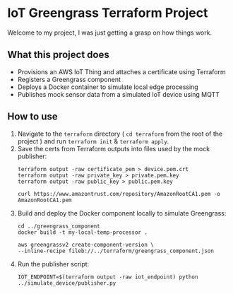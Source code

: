 # IoT Greengrass Terraform Project

Welcome to my project, I was just getting a grasp on how things work.

## What this project does
- Provisions an AWS IoT Thing and attaches a certificate using Terraform
- Registers a Greengrass component
- Deploys a Docker container to simulate local edge processing
- Publishes mock sensor data from a simulated IoT device using MQTT

## How to use
1. Navigate to the `terraform` directory ( `cd terraform` from the root of the project ) and run `terraform init` & `terraform apply`.
2. Save the certs from Terraform outputs into files used by the mock publisher:
    ```
    terraform output -raw certificate_pem > device.pem.crt
    terraform output -raw private_key > private.pem.key
    terraform output -raw public_key > public.pem.key

    curl https://www.amazontrust.com/repository/AmazonRootCA1.pem -o AmazonRootCA1.pem
    ```
3. Build and deploy the Docker component locally to simulate Greengrass:
    ```
    cd ../greengrass_component
    docker build -t my-local-temp-processor .

    aws greengrassv2 create-component-version \
    --inline-recipe fileb://../terraform/greengrass_component.json
    ```
4. Run the publisher script:
    ```
    IOT_ENDPOINT=$(terraform output -raw iot_endpoint) python ../simulate_device/publisher.py
    ```